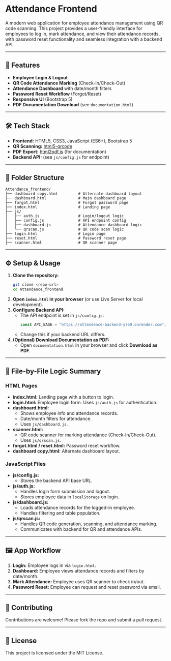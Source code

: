 # Attendance Frontend

A modern web application for employee attendance management using QR code scanning. This project provides a user-friendly interface for employees to log in, mark attendance, and view their attendance records, with password reset functionality and seamless integration with a backend API.

---

## 🚀 Features

- **Employee Login & Logout**
- **QR Code Attendance Marking** (Check-In/Check-Out)
- **Attendance Dashboard** with date/month filters
- **Password Reset Workflow** (Forgot/Reset)
- **Responsive UI** (Bootstrap 5)
- **PDF Documentation Download** (see `documentation.html`)

---

## 🛠️ Tech Stack

- **Frontend:** HTML5, CSS3, JavaScript (ES6+), Bootstrap 5
- **QR Scanning:** [html5-qrcode](https://github.com/mebjas/html5-qrcode)
- **PDF Export:** [html2pdf.js](https://github.com/eKoopmans/html2pdf.js) (for documentation)
- **Backend API:** (see `js/config.js` for endpoint)

---

## 📁 Folder Structure

```
Attendance_frontend/
├── dashboard copy.html         # Alternate dashboard layout
├── dashboard.html              # Main dashboard page
├── forgot.html                 # Forgot password page
├── index.html                  # Landing page
├── js/
│   ├── auth.js                 # Login/logout logic
│   ├── config.js               # API endpoint config
│   ├── dashboard.js            # Attendance dashboard logic
│   └── qrscan.js               # QR code scan logic
├── login.html                  # Login page
├── reset.html                  # Password reset page
├── scanner.html                # QR scanner page
```

---

## ⚙️ Setup & Usage

1. **Clone the repository:**
   ```sh
   git clone <repo-url>
   cd Attendance_frontend
   ```
2. **Open `index.html` in your browser** (or use Live Server for local development).
3. **Configure Backend API:**
   - The API endpoint is set in `js/config.js`:
     ```js
     const API_BASE = "https://attendence-backend-y769.onrender.com";
     ```
   - Change this if your backend URL differs.
4. **(Optional) Download Documentation as PDF:**
   - Open `documentation.html` in your browser and click **Download as PDF**.

---

## 📝 File-by-File Logic Summary

### HTML Pages
- **index.html:** Landing page with a button to login.
- **login.html:** Employee login form. Uses `js/auth.js` for authentication.
- **dashboard.html:**
  - Shows employee info and attendance records.
  - Date/month filters for attendance.
  - Uses `js/dashboard.js`.
- **scanner.html:**
  - QR code scanner for marking attendance (Check-In/Check-Out).
  - Uses `js/qrscan.js`.
- **forgot.html / reset.html:** Password reset workflow.
- **dashboard copy.html:** Alternate dashboard layout.

### JavaScript Files
- **js/config.js:**
  - Stores the backend API base URL.
- **js/auth.js:**
  - Handles login form submission and logout.
  - Stores employee data in `localStorage` on login.
- **js/dashboard.js:**
  - Loads attendance records for the logged-in employee.
  - Handles filtering and table population.
- **js/qrscan.js:**
  - Handles QR code generation, scanning, and attendance marking.
  - Communicates with backend for QR and attendance APIs.

---

## 🖼️ App Workflow

1. **Login:** Employee logs in via `login.html`.
2. **Dashboard:** Employee views attendance records and filters by date/month.
3. **Mark Attendance:** Employee uses QR scanner to check in/out.
4. **Password Reset:** Employee can request and reset password via email.

---

## 🤝 Contributing

Contributions are welcome! Please fork the repo and submit a pull request.

---

## 📄 License

This project is licensed under the MIT License. 
